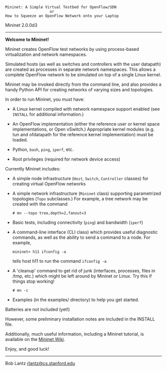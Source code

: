 
    Mininet: A Simple Virtual Testbed for OpenFlow/SDN
                        or
    How to Squeeze an OpenFlow Network onto your Laptop

Mininet 2.0.0d3

---
**Welcome to Mininet!**

Mininet creates OpenFlow test networks by using process-based
virtualization and network namespaces.

Simulated hosts (as well as switches and controllers with the user
datapath) are created as processes in separate network namespaces. This
allows a complete OpenFlow network to be simulated on top of a single
Linux kernel.

Mininet may be invoked directly from the command line, and also provides a
handy Python API for creating networks of varying sizes and topologies.

In order to run Mininet, you must have:

* A Linux kernel compiled with network namespace support
  enabled (see `INSTALL` for additional information.)

* An OpenFlow implementation (either the reference user or kernel
  space implementations, or Open vSwitch.) Appropriate kernel modules
  (e.g. tun and ofdatapath for the reference kernel implementation) must
  be loaded.

* Python, `bash`, `ping`, `iperf`, etc.

* Root privileges (required for network device access)

Currently Mininet includes:

- A simple node infrastructure (`Host`, `Switch`, `Controller` classes) for
  creating virtual OpenFlow networks
	
- A simple network infrastructure (`Mininet` class) supporting parametrized
  topologies (`Topo` subclasses.) For example, a tree network may be created
  with the command
  
  `# mn --topo tree,depth=2,fanout=3`
  
- Basic tests, including connectivity (`ping`) and bandwidth (`iperf`)

- A command-line interface (CLI class) which provides useful 
  diagnostic commands, as well as the ability to send a command to a
  node. For example,
  
  `mininet> h11 ifconfig -a`
  
  tells host h11 to run the command `ifconfig -a`

- A 'cleanup' command to get rid of junk (interfaces, processes, files in
  /tmp, etc.) which might be left around by Mininet or Linux. Try this if 
  things stop working!
  
  `# mn -c`
  
- Examples (in the examples/ directory) to help you get started.

Batteries are not included (yet!)

However, some preliminary installation notes are included in the INSTALL
file.

Additionally, much useful information, including a Mininet tutorial,
is available on the [Mininet Wiki](http://openflow.org/mininet).

Enjoy, and good luck!

---
Bob Lantz
rlantz@cs.stanford.edu

